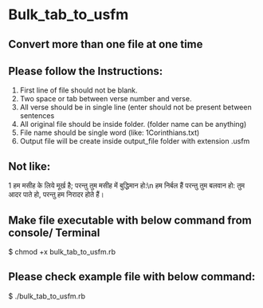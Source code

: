 # Bulk_tab_to_usfm

## Convert more than one file at one time

## Please follow the Instructions:

1. First line of file should not be blank.
2. Two space or tab between verse number and verse.
3. All verse should be in single line (enter should not be present between sentences
4. All original file should be inside folder. (folder name can be anything)
4. File name should be single word (like: 1Corinthians.txt)
5. Output file will be create inside output_file folder with extension .usfm

## Not like:
1  हम मसीह के लिये मूर्ख है; परन्‍तु तुम मसीह में बुद्धिमान हो:\n
  हम निर्बल हैं परन्‍तु तुम बलवान हो: तुम आदर पाते हो, परन्‍तु हम निरादर होते हैं।

## Make file executable with below command from console/ Terminal

$ chmod +x bulk_tab_to_usfm.rb

## Please check example file with below command:

$ ./bulk_tab_to_usfm.rb

